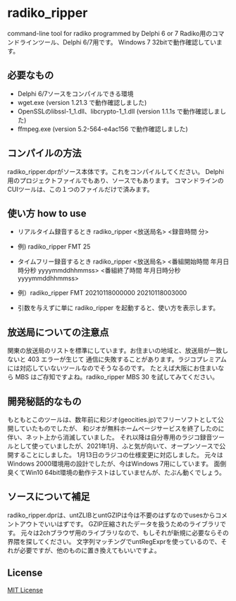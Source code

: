 # radiko_ripper
command-line tool for radiko programmed by Delphi 6 or 7
Radiko用のコマンドラインツール、Delphi 6/7用です。
Windows 7 32bitで動作確認しています。

## 必要なもの 
- Delphi 6/7ソースをコンパイルできる環境
- wget.exe (version 1.21.3 で動作確認しました)
- OpenSSLのlibssl-1_1.dll、libcrypto-1_1.dll (version 1.1.1s で動作確認しました)
- ffmpeg.exe (version 5.2-564-e4ac156 で動作確認しました)

## コンパイルの方法
radiko_ripper.dprがソース本体です。これをコンパイルしてください。
Delphi用のプロジェクトファイルでもあり、ソースでもあります。
コマンドラインのCUIツールは、この１つのファイルだけで済みます。

## 使い方 how to use
- リアルタイム録音するとき radiko_ripper <放送局名> <録音時間 分>
- 例) radiko_ripper FMT 25

- タイムフリー録音するとき radiko_ripper <放送局名> <番組開始時間 年月日時分秒 yyyymmddhhmmss> <番組終了時間 年月日時分秒 yyyymmddhhmmss>
- 例）radiko_ripper FMT 20210118000000 20210118003000

- 引数を与えずに単に radiko_ripper を起動すると、使い方を表示します。

## 放送局についての注意点
関東の放送局のリストを標準にしています。お住まいの地域と、放送局が一致しないと 403 エラーが生じて
通信に失敗することがあります。ラジコプレミアムには対応していないツールなのでそうなるのです。
たとえば大阪にお住まいなら MBS はご存知ですよね。radiko_ripper MBS 30 を試してみてください。

## 開発秘話的なもの
もともとこのツールは、数年前に和ジオ(geocities.jp)でフリーソフトとして公開していたものでしたが、
和ジオが無料ホームページサービスを終了したのに伴い、ネット上から消滅していました。
それ以降は自分専用のラジコ録音ツールとして使っていましたが、2021年1月、ふと気が向いて、オープンソースで公開することにしました。
1月13日のラジコの仕様変更に対応しました。
元々はWindows 2000環境用の設計でしたが、今はWindows 7用にしています。
面倒臭くてWin10 64bit環境の動作テストはしていませんが、たぶん動くでしょう。

## ソースについて補足
radiko_ripper.dprは、untZLIBとuntGZIPは今は不要のはずなのでusesからコメントアウトでいいはずです。
GZIP圧縮されたデータを扱うためのライブラリです。
元々は2chブラウザ用のライブラリなので、もしそれが新規に必要ならその界隈を探してください。
文字列マッチングでuntRegExprを使っているので、それが必要ですが、他のものに置き換えてもいいですよ。

## License
[MIT License](LICENSE)
